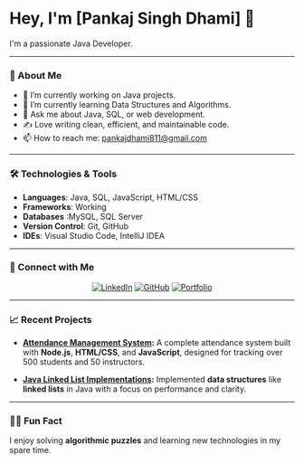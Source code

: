 # Hey, I'm [Pankaj Singh Dhami] 👋

I'm a passionate Java Developer.

---

### 🚀 About Me

- 🔭 I’m currently working on Java projects.
- 🌱 I’m currently learning Data Structures and Algorithms.
- 💬 Ask me about Java, SQL, or web development.
- ✍️ Love writing clean, efficient, and maintainable code.
- 📫 How to reach me: [pankajdhami811@gmail.com](pankajdhami811@gmail.com)

---

### 🛠 Technologies & Tools

- **Languages**: Java, SQL, JavaScript, HTML/CSS
- **Frameworks**: Working
- **Databases** :MySQL,  SQL Server 
- **Version Control**: Git, GitHub
- **IDEs**: Visual Studio Code,  IntelliJ IDEA 

---

### 🔗 Connect with Me

<p align="center">
  <a href="https://linkedin.com/in/yourprofile"><img src="https://https://www.linkedin.com/in/pankajdhami811/" alt="LinkedIn"></a>
  <a href="https://github.com/YourUsername"><img src="https://img.shields.io/badge/-GitHub-black?style=flat-square&logo=github&logoColor=white" alt="GitHub"></a>
  <a href="https://yourportfolio.com"><img src="https://img.shields.io/badge/Portfolio-Portfolio-blue?style=flat-square" alt="Portfolio"></a>
</p>

---

### 📈 Recent Projects

- **[Attendance Management System](https://github.com/YourUsername/Attendance-Management-System):**
  A complete attendance system built with **Node.js**, **HTML/CSS**, and **JavaScript**, designed for tracking over 500 students and 50 instructors.

- **[Java Linked List Implementations](https://github.com/YourUsername/Java-Linked-List):**
  Implemented **data structures** like **linked lists** in Java with a focus on performance and clarity.

---

### 👨‍💻 Fun Fact

I enjoy solving **algorithmic puzzles** and learning new technologies in my spare time.
